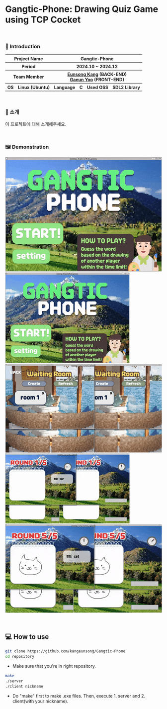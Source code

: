 # Gangtic-Phone: Drawing Quiz Game using TCP Cocket

&nbsp;

### 👋 Introduction

<table>
    <tr>
        <th colspan="2">Project Name</th>
        <th colspan="4">Gangtic-Phone</th>
    </tr>
    <tr>
        <th colspan="2">Period</th>
        <th colspan="4">2024.10 ~ 2024.12</th>
    </tr>
    <tr>
        <th colspan="2">Team Member</th>
        <th colspan="4"><a href="https://github.com/kangeunsong">Eunsong Kang</a> (BACK-END) <br><a href="https://github.com/gaeunYoo23">Gaeun Yoo</a> (FRONT-END)</th>
    </tr>
      <tr>
        <th>OS</th>
        <th>Linux (Ubuntu)</th>
        <th>Language</th>
        <th>C</th>
        <th>Used OSS</th>
        <th>SDL2 Library</th>
    </tr>
</table>

&nbsp;
&nbsp;

### 🎨 소개

이 프로젝트에 대해 소개해주세요.

&nbsp;
&nbsp;

### 🖼️ Demonstration

![demonstration1 GIF](/readme/gif/home-setting.gif)
![demonstration2 GIF](/readme/gif/home-waiting.gif)
![demonstration3 GIF](/readme/gif/enter-game.gif)
![demonstration4 GIF](/readme/gif/game.gif)
![demonstration5 GIF](/readme/gif/game-result.gif)

&nbsp;
&nbsp;

## 💻 How to use

```bash
git clone https://github.com/kangeunsong/Gangtic-Phone
cd repository
```

- Make sure that you're in right repository.

```bash
make
./server
./client nickname
```

- Do "make" first to make .exe files. Then, execute 1. server and 2. client(with your nickname).
